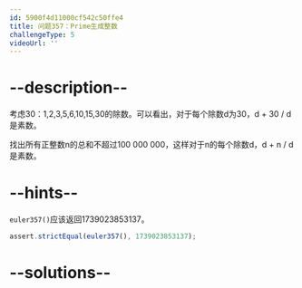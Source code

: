 ```yaml
---
id: 5900f4d11000cf542c50ffe4
title: 问题357：Prime生成整数
challengeType: 5
videoUrl: ''
---
```


# --description--

考虑30：1,2,3,5,6,10,15,30的除数。可以看出，对于每个除数d为30，d + 30 / d是素数。

找出所有正整数n的总和不超过100 000 000，这样对于n的每个除数d，d + n / d是素数。

# --hints--

`euler357()`应该返回1739023853137。

```js
assert.strictEqual(euler357(), 1739023853137);
```

# --solutions--

